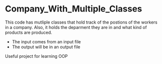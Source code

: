 # Company_With_Multiple_Classes
This code has mutliple classes that hold track of the postions of the workers in a company.
Also, it holds the deparment they are in and what kind of products are produced.

- The input comes from an input file
- The output will be in an output file

Useful project for learning OOP
